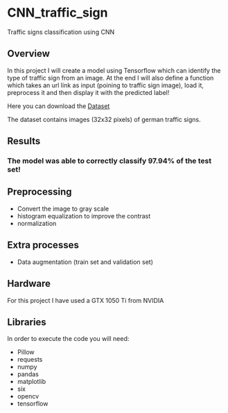 # CNN_traffic_sign
Traffic signs classification using CNN

## Overview
In this project I will create a model using Tensorflow which can identify the type of traffic sign from an image.
At the end I will also define a function which takes an url link as input (poining to traffic sign image),
load it, preprocess it and then display it with the predicted label!

Here you can download the [Dataset](https://bitbucket.org/jadslim/german-traffic-signs)

The dataset contains images (32x32 pixels) of german traffic signs.

## Results
### The model was able to correctly classify 97.94% of the test set!

## Preprocessing
- Convert the image to gray scale 
- histogram equalization to improve the contrast
- normalization

## Extra processes
- Data augmentation (train set and validation set)

## Hardware
For this project I have used a GTX 1050 Ti from NVIDIA

## Libraries
In order to execute the code you will need:
- Pillow
- requests
- numpy
- pandas
- matplotlib
- six
- opencv
- tensorflow
